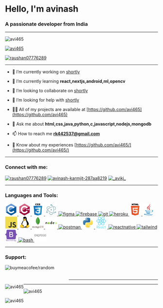 <h1 align="left">Hello, I'm avinash</h1>
<h3 align="left">A passionate developer from India</h3>

<hr>

<p align="left"> <img src="https://komarev.com/ghpvc/?username=avi465&label=Profile%20views&color=0e75b6&style=flat" alt="avi465" /> </p>

<p align="left"> <a href="https://github.com/ryo-ma/github-profile-trophy"><img src="https://github-profile-trophy.vercel.app/?username=avi465" alt="avi465" /></a> </p>

<p align="left"> <a href="https://twitter.com/raushan07776289" target="blank"><img src="https://img.shields.io/twitter/follow/raushan07776289?logo=twitter&style=for-the-badge" alt="raushan07776289" /></a> </p>

<hr>

- 🔭 I’m currently working on [shortly](https://github.com/avi465/shortly)

- 🌱 I’m currently learning **react,nextjs,android,ml,opencv**

- 👯 I’m looking to collaborate on [shortly](https://github.com/avi465/shortly)

- 🤝 I’m looking for help with [shortly](https://github.com/avi465/shortly)

- 👨‍💻 All of my projects are available at [https://github.com/avi465](https://github.com/avi465)

- 💬 Ask me about **html,css,java,python,c,javascript,nodejs,mongodb**

- 📫 How to reach me **rk442537@gmail.com**

- 📄 Know about my experiences [https://github.com/avi465/](https://github.com/avi465/)

<hr>

<h3 align="left">Connect with me:</h3>
<p align="left">
<a href="https://twitter.com/raushan07776289" target="blank"><img align="center" src="https://raw.githubusercontent.com/rahuldkjain/github-profile-readme-generator/master/src/images/icons/Social/twitter.svg" alt="raushan07776289" height="30" width="40" /></a>
<a href="https://linkedin.com/in/avinash-karmjit-287aa8219" target="blank"><img align="center" src="https://raw.githubusercontent.com/rahuldkjain/github-profile-readme-generator/master/src/images/icons/Social/linked-in-alt.svg" alt="avinash-karmjit-287aa8219" height="30" width="40" /></a>
<a href="https://instagram.com/_avikj_" target="blank"><img align="center" src="https://raw.githubusercontent.com/rahuldkjain/github-profile-readme-generator/master/src/images/icons/Social/instagram.svg" alt="_avikj_" height="30" width="40" /></a>
</p>

<hr>

<h3 align="left">Languages and Tools:</h3>
<p align="left"> <a href="https://www.cprogramming.com/" target="_blank" rel="noreferrer"> <img src="https://raw.githubusercontent.com/devicons/devicon/master/icons/c/c-original.svg" alt="c" width="40" height="40"/> </a> <a href="https://www.w3schools.com/cpp/" target="_blank" rel="noreferrer"> <img src="https://raw.githubusercontent.com/devicons/devicon/master/icons/cplusplus/cplusplus-original.svg" alt="cplusplus" width="40" height="40"/> </a> <a href="https://www.w3schools.com/css/" target="_blank" rel="noreferrer"> <img src="https://raw.githubusercontent.com/devicons/devicon/master/icons/css3/css3-original-wordmark.svg" alt="css3" width="40" height="40"/> </a> <a href="https://www.electronjs.org" target="_blank" rel="noreferrer"> <img src="https://raw.githubusercontent.com/devicons/devicon/master/icons/electron/electron-original.svg" alt="electron" width="40" height="40"/> </a> <a href="https://www.figma.com/" target="_blank" rel="noreferrer"> <img src="https://www.vectorlogo.zone/logos/figma/figma-icon.svg" alt="figma" width="40" height="40"/> </a> <a href="https://firebase.google.com/" target="_blank" rel="noreferrer"> <img src="https://www.vectorlogo.zone/logos/firebase/firebase-icon.svg" alt="firebase" width="40" height="40"/> </a> <a href="https://git-scm.com/" target="_blank" rel="noreferrer"> <img src="https://www.vectorlogo.zone/logos/git-scm/git-scm-icon.svg" alt="git" width="40" height="40"/> </a> <a href="https://heroku.com" target="_blank" rel="noreferrer"> <img src="https://www.vectorlogo.zone/logos/heroku/heroku-icon.svg" alt="heroku" width="40" height="40"/> </a> <a href="https://www.w3.org/html/" target="_blank" rel="noreferrer"> <img src="https://raw.githubusercontent.com/devicons/devicon/master/icons/html5/html5-original-wordmark.svg" alt="html5" width="40" height="40"/> </a> <a href="https://www.java.com" target="_blank" rel="noreferrer"> <img src="https://raw.githubusercontent.com/devicons/devicon/master/icons/java/java-original.svg" alt="java" width="40" height="40"/> </a> <a href="https://developer.mozilla.org/en-US/docs/Web/JavaScript" target="_blank" rel="noreferrer"> <img src="https://raw.githubusercontent.com/devicons/devicon/master/icons/javascript/javascript-original.svg" alt="javascript" width="40" height="40"/> </a> <a href="https://www.linux.org/" target="_blank" rel="noreferrer"> <img src="https://raw.githubusercontent.com/devicons/devicon/master/icons/linux/linux-original.svg" alt="linux" width="40" height="40"/> </a> <a href="https://www.mongodb.com/" target="_blank" rel="noreferrer"> <img src="https://raw.githubusercontent.com/devicons/devicon/master/icons/mongodb/mongodb-original-wordmark.svg" alt="mongodb" width="40" height="40"/> </a> <a href="https://nodejs.org" target="_blank" rel="noreferrer"> <img src="https://raw.githubusercontent.com/devicons/devicon/master/icons/nodejs/nodejs-original-wordmark.svg" alt="nodejs" width="40" height="40"/> </a> <a href="https://postman.com" target="_blank" rel="noreferrer"> <img src="https://www.vectorlogo.zone/logos/getpostman/getpostman-icon.svg" alt="postman" width="40" height="40"/> </a> <a href="https://www.python.org" target="_blank" rel="noreferrer"> <img src="https://raw.githubusercontent.com/devicons/devicon/master/icons/python/python-original.svg" alt="python" width="40" height="40"/> </a> <a href="https://reactjs.org/" target="_blank" rel="noreferrer"> <img src="https://raw.githubusercontent.com/devicons/devicon/master/icons/react/react-original-wordmark.svg" alt="react" width="40" height="40"/> </a> <a href="https://reactnative.dev/" target="_blank" rel="noreferrer"> <img src="https://reactnative.dev/img/header_logo.svg" alt="reactnative" width="40" height="40"/> </a> <a href="https://tailwindcss.com/" target="_blank" rel="noreferrer"> <img src="https://www.vectorlogo.zone/logos/tailwindcss/tailwindcss-icon.svg" alt="tailwind" width="40" height="40"/> </a> <a href="https://getbootstrap.com" target="_blank" rel="noreferrer"> <img src="https://raw.githubusercontent.com/devicons/devicon/master/icons/bootstrap/bootstrap-plain-wordmark.svg" alt="bootstrap" width="40" height="40"/> </a> <a href="https://www.gnu.org/software/bash/" target="_blank" rel="noreferrer"> <img src="https://www.vectorlogo.zone/logos/gnu_bash/gnu_bash-icon.svg" alt="bash" width="40" height="40"/> </a> <a href="https://expressjs.com" target="_blank" rel="noreferrer"> <img src="https://raw.githubusercontent.com/devicons/devicon/master/icons/express/express-original-wordmark.svg" alt="express" width="40" height="40"/> </a></p>

<hr>

<h3 align="left">Support:</h3>
<p><a href="https://www.buymeacoffee.com/buymeacofee/random"> <img align="left" src="https://cdn.buymeacoffee.com/buttons/v2/default-yellow.png" height="50" width="210" alt="buymeacofee/random" /></a></p>

<br><br>
<hr>

<p><img align="left" src="https://github-readme-stats.vercel.app/api/top-langs?username=avi465&show_icons=true&locale=en&layout=compact" alt="avi465" /></p>

<hr>

<p>&nbsp;<img align="left" src="https://github-readme-stats.vercel.app/api?username=avi465&show_icons=true&locale=en" alt="avi465" /></p>

<p><img align="left" src="https://github-readme-streak-stats.herokuapp.com/?user=avi465&" alt="avi465" /></p>
